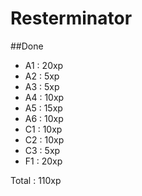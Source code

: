 # Resterminator

##Done
- A1 : 20xp
- A2 : 5xp
- A3 : 5xp
- A4 : 10xp
- A5 : 15xp
- A6 : 10xp
- C1 : 10xp
- C2 : 10xp
- C3 : 5xp
- F1 : 20xp

Total : 110xp
